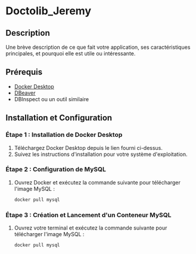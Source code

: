 ﻿# Doctolib_Jeremy
 
## Description

Une brève description de ce que fait votre application, ses caractéristiques principales, et pourquoi elle est utile ou intéressante.

## Prérequis

- [Docker Desktop](https://www.docker.com/products/docker-desktop)
- [DBeaver](https://dbeaver.io/download/)
- DBInspect ou un outil similaire

## Installation et Configuration

### Étape 1 : Installation de Docker Desktop

1. Téléchargez Docker Desktop depuis le lien fourni ci-dessus.
2. Suivez les instructions d'installation pour votre système d'exploitation.

### Étape 2 : Configuration de MySQL

1. Ouvrez Docker et exécutez la commande suivante pour télécharger l'image MySQL :
   ```bash
   docker pull mysql

### Étape 3 : Création et Lancement d'un Conteneur MySQL

1. Ouvrez votre terminal et exécutez la commande suivante pour télécharger l'image MySQL :
   ```bash
   docker pull mysql

